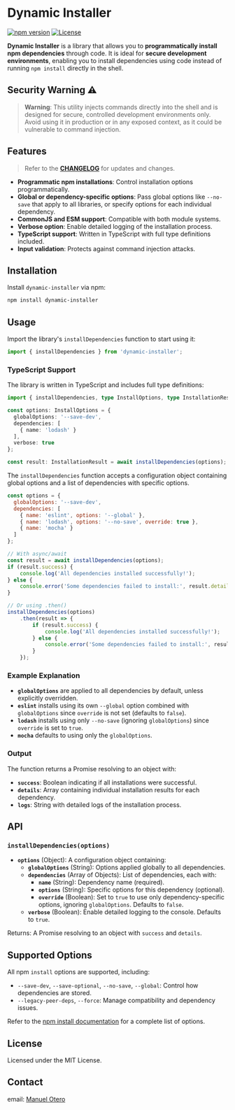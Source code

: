 # Dynamic Installer

[![npm version](https://img.shields.io/npm/v/dynamic-installer.svg)](https://www.npmjs.com/package/dynamic-installer)
[![License](https://img.shields.io/npm/l/dynamic-installer.svg)](https://www.npmjs.com/package/dynamic-installer)

**Dynamic Installer** is a library that allows you to **programmatically install npm dependencies** through code. It is ideal for **secure development environments**, enabling you to install dependencies using code instead of running `npm install` directly in the shell.

## Security Warning ⚠️

> **Warning**: This utility injects commands directly into the shell and is designed for secure, controlled development environments only. Avoid using it in production or in any exposed context, as it could be vulnerable to command injection.

## Features
> Refer to the [**CHANGELOG**](CHANGELOG.md) for updates and changes.

- **Programmatic npm installations**: Control installation options programmatically.
- **Global or dependency-specific options**: Pass global options like `--no-save` that apply to all libraries, or specify options for each individual dependency.
- **CommonJS and ESM support**: Compatible with both module systems.
- **Verbose option**: Enable detailed logging of the installation process.
- **TypeScript support**: Written in TypeScript with full type definitions included.
- **Input validation**: Protects against command injection attacks.

## Installation

Install `dynamic-installer` via npm:

```bash
npm install dynamic-installer
```

## Usage
Import the library's `installDependencies` function to start using it:

```javascript
import { installDependencies } from 'dynamic-installer';
```

### TypeScript Support

The library is written in TypeScript and includes full type definitions:

```typescript
import { installDependencies, type InstallOptions, type InstallationResult } from 'dynamic-installer';

const options: InstallOptions = {
  globalOptions: '--save-dev',
  dependencies: [
    { name: 'lodash' }
  ],
  verbose: true
};

const result: InstallationResult = await installDependencies(options);
```


The `installDependencies` function accepts a configuration object containing global options and a list of dependencies with specific options.

```javascript
const options = {
  globalOptions: '--save-dev',
  dependencies: [
    { name: 'eslint', options: '--global' },
    { name: 'lodash', options: '--no-save', override: true },
    { name: 'mocha' }
  ]
};

// With async/await
const result = await installDependencies(options);
if (result.success) {
    console.log('All dependencies installed successfully!');
} else {
    console.error('Some dependencies failed to install:', result.details);
}

// Or using .then()
installDependencies(options)
    .then(result => {
        if (result.success) {
            console.log('All dependencies installed successfully!');
        } else {
            console.error('Some dependencies failed to install:', result.details);
        }
    });
```

### Example Explanation

- **`globalOptions`** are applied to all dependencies by default, unless explicitly overridden.
- **`eslint`** installs using its own `--global` option combined with `globalOptions` since `override` is not set (defaults to `false`).
- **`lodash`** installs using only `--no-save` (ignoring `globalOptions`) since `override` is set to `true`.
- **`mocha`** defaults to using only the `globalOptions`.

### Output

The function returns a Promise resolving to an object with:
- **`success`**: Boolean indicating if all installations were successful.
- **`details`**: Array containing individual installation results for each dependency.
- **`logs`**: String with detailed logs of the installation process.

## API

### `installDependencies(options)`

- **`options`** (Object): A configuration object containing:
  - **`globalOptions`** (String): Options applied globally to all dependencies.
  - **`dependencies`** (Array of Objects): List of dependencies, each with:
    - **`name`** (String): Dependency name (required).
    - **`options`** (String): Specific options for this dependency (optional).
    - **`override`** (Boolean): Set to `true` to use only dependency-specific options, ignoring `globalOptions`. Defaults to `false`.
  - **`verbose`** (Boolean): Enable detailed logging to the console. Defaults to `true`.

Returns: A Promise resolving to an object with `success` and `details`.

## Supported Options

All npm `install` options are supported, including:
- `--save-dev`, `--save-optional`, `--no-save`, `--global`: Control how dependencies are stored.
- `--legacy-peer-deps`, `--force`: Manage compatibility and dependency issues.

Refer to the [npm install documentation](https://docs.npmjs.com/cli/v9/commands/npm-install) for a complete list of options.

## License

Licensed under the MIT License.

## Contact

email: [Manuel Otero](mailto:motero2k@outlook.com)
